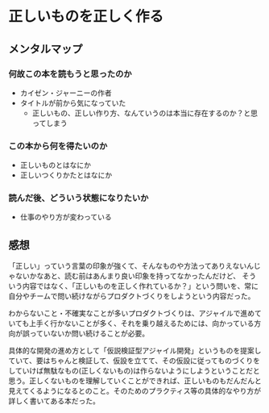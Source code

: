 # 正しいものを正しく作る

## メンタルマップ

### 何故この本を読もうと思ったのか

- カイゼン・ジャーニーの作者
- タイトルが前から気になっていた
  - 正しいもの、正しい作り方、なんていうのは本当に存在するのか？と思ってしまう

### この本から何を得たいのか

- 正しいものとはなにか
- 正しいつくりかたとはなにか

### 読んだ後、どういう状態になりたいか

- 仕事のやり方が変わっている

## 感想

「正しい」っていう言葉の印象が強くて、そんなものや方法ってありえないんじゃないかなあと、読む前はあんまり良い印象を持ってなかったんだけど、
そういう内容ではなく、「正しいものを正しく作れているか？」という問いを、常に自分やチームで問い続けながらプロダクトづくりをしようという内容だった。

わからないこと・不確実なことが多いプロダクトづくりは、アジャイルで進めていても上手く行かないことが多く、それを乗り越えるためには、向かっている方向が誤っていないか問い続けることが必要。

具体的な開発の進め方として「仮説検証型アジャイル開発」というものを提案していて、要はちゃんと検証して、仮設を立てて、その仮設に従ってものづくりをしていけば無駄なもの(正しくないもの)は作らないようにしようということだと思う。正しくないものを理解していくことができれば、正しいものもだんだんと見えてくるようになるとのこと。そのためのプラクティス等の具体的なやり方が詳しく書いてある本だった。
